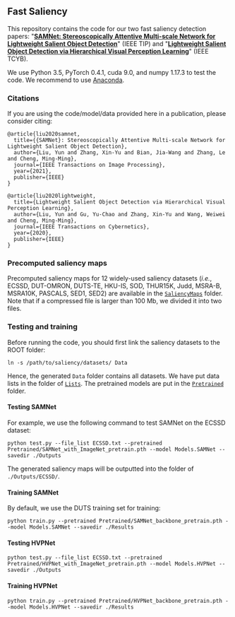 ## Fast Saliency

This repository contains the code for our two fast saliency detection papers: "**[SAMNet: Stereoscopically Attentive Multi-scale Network for Lightweight Salient Object Detection](https://yun-liu.github.io/papers/(TIP'2021)SAMNet%20-%20Stereoscopically%20Attentive%20Multi-scale%20Network%20for%20Lightweight%20Salient%20Object%20Detection.pdf)**" (IEEE TIP) and "**[Lightweight Salient Object Detection via Hierarchical Visual Perception Learning](https://yun-liu.github.io/papers/(TCYB'2020)Lightweight%20Salient%20Object%20Detection%20via%20Hierarchical%20Visual%20Perception%20Learning.pdf)**" (IEEE TCYB).

We use Python 3.5, PyTorch 0.4.1, cuda 9.0, and numpy 1.17.3 to test the code. We recommend to use [Anaconda](https://www.anaconda.com/).

### Citations

If you are using the code/model/data provided here in a publication, please consider citing:

    @article{liu2020samnet,
      title={{SAMNet}: Stereoscopically Attentive Multi-scale Network for Lightweight Salient Object Detection},
      author={Liu, Yun and Zhang, Xin-Yu and Bian, Jia-Wang and Zhang, Le and Cheng, Ming-Ming},
      journal={IEEE Transactions on Image Processing},
      year={2021},
      publisher={IEEE}
    }

    @article{liu2020lightweight,
      title={Lightweight Salient Object Detection via Hierarchical Visual Perception Learning},
      author={Liu, Yun and Gu, Yu-Chao and Zhang, Xin-Yu and Wang, Weiwei and Cheng, Ming-Ming},
      journal={IEEE Transactions on Cybernetics},
      year={2020},
      publisher={IEEE}
    }
  
### Precomputed saliency maps

Precomputed saliency maps for 12 widely-used saliency datasets (_i.e._, ECSSD, DUT-OMRON, DUTS-TE, HKU-IS, SOD, THUR15K, Judd, MSRA-B, MSRA10K, PASCALS, SED1, SED2) are available in the [`SaliencyMaps`](https://github.com/yun-liu/FastSaliency/tree/master/SaliencyMaps) folder. Note that if a compressed file is larger than 100 Mb, we divided it into two files.

### Testing and training

Before running the code, you should first link the saliency datasets to the ROOT folder:

  ```
  ln -s /path/to/saliency/datasets/ Data
  ```
  
Hence, the generated `Data` folder contains all datasets. We have put data lists in the folder of [`Lists`](https://github.com/yun-liu/FastSaliency/tree/master/Lists). The pretrained models are put in the [`Pretrained`](https://github.com/yun-liu/FastSaliency/tree/master/Pretrained) folder.

#### Testing SAMNet

For example, we use the following command to test SAMNet on the ECSSD dataset:

  ```
  python test.py --file_list ECSSD.txt --pretrained Pretrained/SAMNet_with_ImageNet_pretrain.pth --model Models.SAMNet --savedir ./Outputs
  ```
  
The generated saliency maps will be outputted into the folder of `./Outputs/ECSSD/`.

#### Training SAMNet

By default, we use the DUTS training set for training:

  ```
  python train.py --pretrained Pretrained/SAMNet_backbone_pretrain.pth --model Models.SAMNet --savedir ./Results
  ```
  
#### Testing HVPNet

  ```
  python test.py --file_list ECSSD.txt --pretrained Pretrained/HVPNet_with_ImageNet_pretrain.pth --model Models.HVPNet --savedir ./Outputs
  ```
  
#### Training HVPNet

  ```
  python train.py --pretrained Pretrained/HVPNet_backbone_pretrain.pth --model Models.HVPNet --savedir ./Results
  ```
